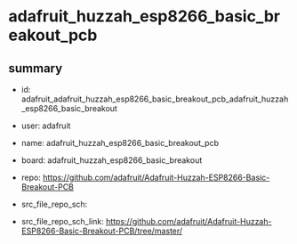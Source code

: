 # adafruit_huzzah_esp8266_basic_breakout_pcb
 
## summary 
* id: adafruit_adafruit_huzzah_esp8266_basic_breakout_pcb_adafruit_huzzah_esp8266_basic_breakout
* user: adafruit
* name: adafruit_huzzah_esp8266_basic_breakout_pcb
* board: adafruit_huzzah_esp8266_basic_breakout
* repo: https://github.com/adafruit/Adafruit-Huzzah-ESP8266-Basic-Breakout-PCB



* src_file_repo_sch: 
* src_file_repo_sch_link: https://github.com/adafruit/Adafruit-Huzzah-ESP8266-Basic-Breakout-PCB/tree/master/






